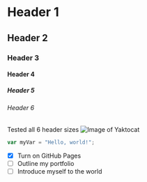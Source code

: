 # Header 1 
## Header 2
### Header 3
#### Header 4
##### Header 5
###### Header 6
Tested all 6 header sizes
![Image of Yaktocat](https://octodex.github.com/images/yaktocat.png)
``` javascript
var myVar = "Hello, world!";
```
- [x] Turn on GitHub Pages
- [ ] Outline my portfolio
- [ ] Introduce myself to the world
